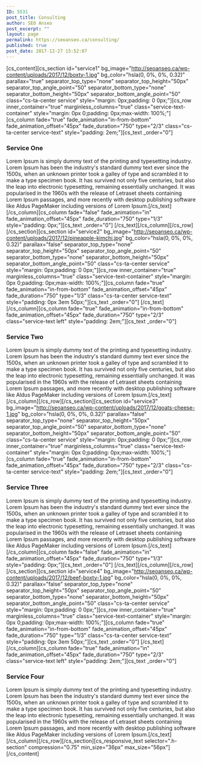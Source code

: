 ```yaml
---
ID: 5531
post_title: Consulting
author: SEO Anseo
post_excerpt: ""
layout: page
permalink: https://seoanseo.ca/consulting/
published: true
post_date: 2017-12-27 15:52:07
---
```

[cs_content][cs_section id="service1" bg_image="http://seoanseo.ca/wp-content/uploads/2017/12/boxty-1.jpg" bg_color="hsla(0, 0%, 0%, 0.32)" parallax="true" separator_top_type="none" separator_top_height="50px" separator_top_angle_point="50" separator_bottom_type="none" separator_bottom_height="50px" separator_bottom_angle_point="50" class="cs-ta-center service" style="margin: 0px;padding: 0 0px;"][cs_row inner_container="true" marginless_columns="true" class="service-text-container" style="margin: 0px 0;padding: 0px;max-width: 100%;"][cs_column fade="true" fade_animation="in-from-bottom" fade_animation_offset="45px" fade_duration="750" type="2/3" class="cs-ta-center service-text" style="padding: 2em;"][cs_text _order="0"]<h3>Service One</h3>
Lorem Ipsum is simply dummy text of the printing and typesetting industry. Lorem Ipsum has been the industry's standard dummy text ever since the 1500s, when an unknown printer took a galley of type and scrambled it to make a type specimen book. It has survived not only five centuries, but also the leap into electronic typesetting, remaining essentially unchanged. It was popularised in the 1960s with the release of Letraset sheets containing Lorem Ipsum passages, and more recently with desktop publishing software like Aldus PageMaker including versions of Lorem Ipsum.[/cs_text][/cs_column][cs_column fade="false" fade_animation="in" fade_animation_offset="45px" fade_duration="750" type="1/3" style="padding: 0px;"][cs_text _order="0"] [/cs_text][/cs_column][/cs_row][/cs_section][cs_section id="service2" bg_image="http://seoanseo.ca/wp-content/uploads/2017/12/pineapple-kimchi.jpg" bg_color="hsla(0, 0%, 0%, 0.32)" parallax="false" separator_top_type="none" separator_top_height="50px" separator_top_angle_point="50" separator_bottom_type="none" separator_bottom_height="50px" separator_bottom_angle_point="50" class="cs-ta-center service" style="margin: 0px;padding: 0 0px;"][cs_row inner_container="true" marginless_columns="true" class="service-text-container" style="margin: 0px 0;padding: 0px;max-width: 100%;"][cs_column fade="true" fade_animation="in-from-bottom" fade_animation_offset="45px" fade_duration="750" type="1/3" class="cs-ta-center service-text" style="padding: 0px 3em 50px;"][cs_text _order="0"] [/cs_text][/cs_column][cs_column fade="true" fade_animation="in-from-bottom" fade_animation_offset="45px" fade_duration="750" type="2/3" class="service-text left" style="padding: 2em;"][cs_text _order="0"]<h3>Service Two</h3>
Lorem Ipsum is simply dummy text of the printing and typesetting industry. Lorem Ipsum has been the industry's standard dummy text ever since the 1500s, when an unknown printer took a galley of type and scrambled it to make a type specimen book. It has survived not only five centuries, but also the leap into electronic typesetting, remaining essentially unchanged. It was popularised in the 1960s with the release of Letraset sheets containing Lorem Ipsum passages, and more recently with desktop publishing software like Aldus PageMaker including versions of Lorem Ipsum.[/cs_text][/cs_column][/cs_row][/cs_section][cs_section id="service3" bg_image="http://seoanseo.ca/wp-content/uploads/2017/12/goats-cheese-1.jpg" bg_color="hsla(0, 0%, 0%, 0.32)" parallax="false" separator_top_type="none" separator_top_height="50px" separator_top_angle_point="50" separator_bottom_type="none" separator_bottom_height="50px" separator_bottom_angle_point="50" class="cs-ta-center service" style="margin: 0px;padding: 0 0px;"][cs_row inner_container="true" marginless_columns="true" class="service-text-container" style="margin: 0px 0;padding: 0px;max-width: 100%;"][cs_column fade="true" fade_animation="in-from-bottom" fade_animation_offset="45px" fade_duration="750" type="2/3" class="cs-ta-center service-text" style="padding: 2em;"][cs_text _order="0"]<h3>Service Three</h3>
Lorem Ipsum is simply dummy text of the printing and typesetting industry. Lorem Ipsum has been the industry's standard dummy text ever since the 1500s, when an unknown printer took a galley of type and scrambled it to make a type specimen book. It has survived not only five centuries, but also the leap into electronic typesetting, remaining essentially unchanged. It was popularised in the 1960s with the release of Letraset sheets containing Lorem Ipsum passages, and more recently with desktop publishing software like Aldus PageMaker including versions of Lorem Ipsum.[/cs_text][/cs_column][cs_column fade="false" fade_animation="in" fade_animation_offset="45px" fade_duration="750" type="1/3" style="padding: 0px;"][cs_text _order="0"] [/cs_text][/cs_column][/cs_row][/cs_section][cs_section id="service4" bg_image="http://seoanseo.ca/wp-content/uploads/2017/12/beef-boxty-1.jpg" bg_color="hsla(0, 0%, 0%, 0.32)" parallax="false" separator_top_type="none" separator_top_height="50px" separator_top_angle_point="50" separator_bottom_type="none" separator_bottom_height="50px" separator_bottom_angle_point="50" class="cs-ta-center service" style="margin: 0px;padding: 0 0px;"][cs_row inner_container="true" marginless_columns="true" class="service-text-container" style="margin: 0px 0;padding: 0px;max-width: 100%;"][cs_column fade="true" fade_animation="in-from-bottom" fade_animation_offset="45px" fade_duration="750" type="1/3" class="cs-ta-center service-text" style="padding: 0px 3em 50px;"][cs_text _order="0"] [/cs_text][/cs_column][cs_column fade="true" fade_animation="in" fade_animation_offset="45px" fade_duration="750" type="2/3" class="service-text left" style="padding: 2em;"][cs_text _order="0"]<h3>Service Four</h3>
Lorem Ipsum is simply dummy text of the printing and typesetting industry. Lorem Ipsum has been the industry's standard dummy text ever since the 1500s, when an unknown printer took a galley of type and scrambled it to make a type specimen book. It has survived not only five centuries, but also the leap into electronic typesetting, remaining essentially unchanged. It was popularised in the 1960s with the release of Letraset sheets containing Lorem Ipsum passages, and more recently with desktop publishing software like Aldus PageMaker including versions of Lorem Ipsum.[/cs_text][/cs_column][/cs_row][/cs_section][cs_responsive_text selector=".h-section" compression="0.75" min_size="36px" max_size="56px"][/cs_content]